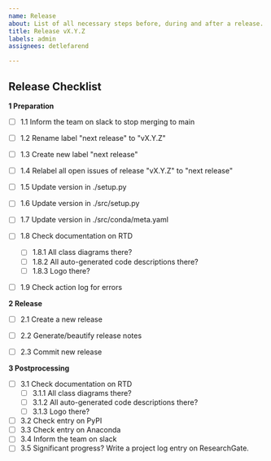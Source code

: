 ```yaml
---
name: Release
about: List of all necessary steps before, during and after a release.
title: Release vX.Y.Z
labels: admin
assignees: detlefarend

---
```


Release Checklist
-----------------

**1 Preparation**
- [ ] 1.1 Inform the team on slack to stop merging to main
- [ ] 1.2 Rename label "next release" to "vX.Y.Z"
- [ ] 1.3 Create new label "next release"
- [ ] 1.4 Relabel all open issues of release "vX.Y.Z" to "next release"
- [ ] 1.5 Update version in ./setup.py
- [ ] 1.6 Update version in ./src/setup.py
- [ ] 1.7 Update version in ./src/conda/meta.yaml
- [ ] 1.8 Check documentation on RTD
  - [ ] 1.8.1 All class diagrams there?
  - [ ] 1.8.2 All auto-generated code descriptions there?
  - [ ] 1.8.3 Logo there?
- [ ] 1.9 Check action log for errors


**2 Release**
- [ ] 2.1 Create a new release
- [ ] 2.2 Generate/beautify release notes
- [ ] 2.3 Commit new release


**3 Postprocessing**
- [ ] 3.1 Check documentation on RTD
  - [ ] 3.1.1 All class diagrams there?
  - [ ] 3.1.2 All auto-generated code descriptions there?
  - [ ] 3.1.3 Logo there?
- [ ] 3.2 Check entry on PyPI
- [ ] 3.3 Check entry on Anaconda
- [ ] 3.4 Inform the team on slack
- [ ] 3.5 Significant progress? Write a project log entry on ResearchGate.
